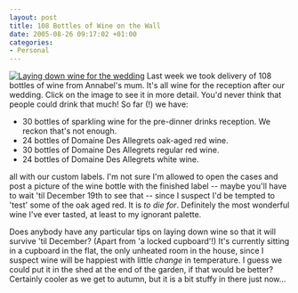 ```yaml
---
layout: post
title: 108 Bottles of Wine on the Wall
date: 2005-08-26 09:17:02 +01:00
categories:
- Personal
---
```

<p><a href="http://woss.name/wp-content/WineCollection.jpg"><img src='http://woss.name/wp-content/thumb-WineCollection.jpg' alt='Laying down wine for the wedding' class="alignright" /></a> Last week we took delivery of 108 bottles of wine from Annabel's mum.  It's all wine for the reception after our wedding.  Click on the image to see it in more detail.  You'd never think that people could drink that much!  So far (!) we have:</p>

<ul>
  <li>30 bottles of sparkling wine for the pre-dinner drinks reception.  We reckon that's not enough.</li>
  <li>24 bottles of Domaine Des Allegrets oak-aged red wine.</li>
  <li>30 bottles of Domaine Des Allegrets regular red wine.</li>
  <li>24 bottles of Domaine Des Allegrets white wine.</li>
</ul>

all with our custom labels.  I'm not sure I'm allowed to open the cases and post a picture of the wine bottle with the finished label -- maybe you'll have to wait 'til December 19th to see that -- since I suspect I'd be tempted to 'test' some of the oak aged red.  It is <em>to die for</em>.  Definitely the most wonderful wine I've ever tasted, at least to my ignorant palette.

Does anybody have any particular tips on laying down wine so that it will survive 'til December?  (Apart from 'a locked cupboard'!)  It's currently sitting in a cupboard in the flat, the only unheated room in the house, since I suspect wine will be happiest with little <em>change</em> in temperature.  I guess we could put it in the shed at the end of the garden, if that would be better?  Certainly cooler as we get to autumn, but it is a bit stuffy in there just now...

